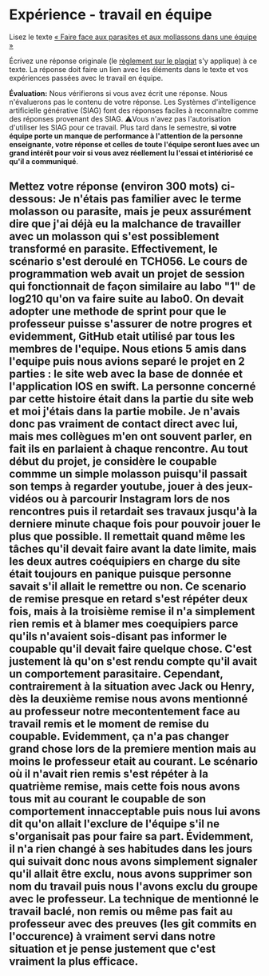 # Expérience - travail en équipe

Lisez le texte [« Faire face aux parasites et aux mollassons dans une équipe »](https://etsmtl365-my.sharepoint.com/:w:/g/personal/christopher_fuhrman_etsmtl_ca/EcmQ4mhrCt5Ml9FUOiAPMmQBqtH3Z65GXrMLngDaeRCP8g?e=8JXrlf)

Écrivez une réponse originale (le [règlement sur le plagiat](https://www.etsmtl.ca/Etudes/citer-pas-plagier) s'y applique) à ce texte.
La réponse doit faire un lien avec les éléments dans le texte et vos expériences passées avec le travail en équipe.

**Évaluation:** Nous vérifierons si vous avez écrit une réponse.
Nous n'évaluerons pas le contenu de votre réponse.
Les Systèmes d'intelligence artificielle générative (SIAG) font des réponses faciles à reconnaître comme des réponses provenant des SIAG. 
⚠️Vous n'avez pas l'autorisation d'utiliser les SIAG pour ce travail. 
Plus tard dans le semestre, **si votre équipe porte un manque de performance à l'attention de la personne enseignante, votre réponse et celles de toute l'équipe seront lues avec un grand intérêt pour voir si vous avez réellement lu l'essai et intériorisé ce qu'il a communiqué**.

Mettez votre réponse (environ 300 mots) ci-dessous:
Je n'étais pas familier avec le terme molasson ou parasite, mais je peux assurément dire que j'ai déjà eu la malchance de travailler avec un molasson qui s'est possiblement transformé en parasite. Effectivement, le scénario s'est deroulé en TCH056. Le cours de programmation web avait un projet de session qui fonctionnait de façon similaire au labo "1" de log210 qu'on va faire suite au labo0. On devait adopter une methode de sprint pour que le professeur puisse s'assurer de notre progres et evidemment, GitHub etait utilisé par tous les membres de l'equipe. Nous etions 5 amis dans l'equipe puis nous avions separé le projet en 2 parties : le site web avec la base de donnée et l'application IOS en swift. La personne concerné par cette histoire était dans la partie du site web et moi j'étais dans la partie mobile. Je n'avais donc pas vraiment de contact direct avec lui, mais mes collègues m'en ont souvent parler, en fait ils en parlaient à chaque rencontre. Au tout début du projet, je considère le coupable commme un simple molasson puisqu'il passait son temps à regarder youtube, jouer à des jeux-vidéos ou à parcourir Instagram lors de nos rencontres puis il retardait ses travaux jusqu'à la derniere minute chaque fois pour pouvoir jouer le plus que possible. Il remettait quand même les tâches qu'il devait faire avant la date limite, mais les deux autres coéquipiers en charge du site était toujours en panique puisque personne savait s'il allait le remettre ou non. Ce scenario de remise presque en retard s'est répéter deux fois, mais à la troisième remise il n'a simplement rien remis et à blamer mes coequipiers parce qu'ils n'avaient sois-disant pas informer le coupable qu'il devait faire quelque chose. C'est justement là qu'on s'est rendu compte qu'il avait un comportement parasitaire. Cependant, contrairement à la situation avec Jack ou Henry, dès la deuxième remise nous avons mentionné au professeur notre mecontentement face au travail remis et le moment de remise du coupable. Evidemment, ça n'a pas changer grand chose lors de la premiere mention mais au moins le professeur etait au courant. Le scénario où il n'avait rien remis s'est répéter à la quatrième remise, mais cette fois nous avons tous mit au courant le coupable de son comportement innacceptable puis nous lui avons dit qu'on allait l'exclure de l'équipe s'il ne s'organisait pas pour faire sa part. Évidemment, il n'a rien changé à ses habitudes dans les jours qui suivait donc nous avons simplement signaler qu'il allait être exclu, nous avons supprimer son nom du travail puis nous l'avons exclu du groupe avec le professeur. La technique de mentionné le travail baclé, non remis ou même pas fait au professeur avec des preuves (les git commits en l'occurence) à vraiment servi dans notre situation et je pense justement que c'est vraiment la plus efficace.
---
